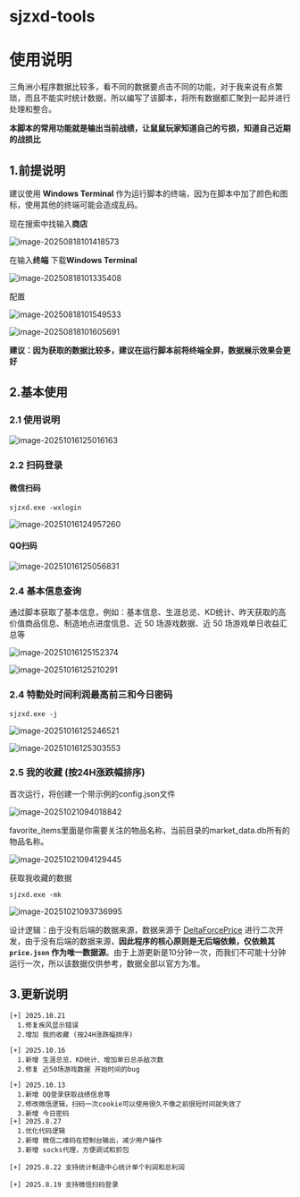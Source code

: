 # sjzxd-tools

# 使用说明

三角洲小程序数据比较多，看不同的数据要点击不同的功能，对于我来说有点繁琐，而且不能实时统计数据，所以编写了该脚本，将所有数据都汇聚到一起并进行处理和整合。

**本脚本的常用功能就是输出当前战绩，让鼠鼠玩家知道自己的亏损，知道自己近期的战损比**

## 1.前提说明

建议使用 **Windows Terminal** 作为运行脚本的终端，因为在脚本中加了颜色和图标，使用其他的终端可能会造成乱码。

现在搜索中找输入**商店**

![image-20250818101418573](images/image-20250818101418573.png)

在输入**终端**   下载**Windows Terminal** 

![image-20250818101335408](images/image-20250818101335408.png)

配置

![image-20250818101549533](images/image-20250818101549533.png)



![image-20250818101605691](images/image-20250818101605691.png)



**建议：因为获取的数据比较多，建议在运行脚本前将终端全屏，数据展示效果会更好**



## 2.基本使用

### 2.1 使用说明

![image-20251016125016163](images/image-20251016125016163.png)

### 2.2 扫码登录

#### 微信扫码

```
sjzxd.exe -wxlogin
```

![image-20251016124957260](images/image-20251016124957260.png)



#### QQ扫码

![image-20251016125056831](images/image-20251016125056831.png)

### 2.4 基本信息查询

通过脚本获取了基本信息，例如：基本信息、生涯总览、KD统计、昨天获取的高价值商品信息、制造地点进度信息、近 50 场游戏数据、近 50 场游戏单日收益汇总等

![image-20251016125152374](images/image-20251016125152374.png)

![image-20251016125210291](images/image-20251016125210291.png)



### 2.4 特勤处时间利润最高前三和今日密码

```
sjzxd.exe -j
```

![image-20251016125246521](images/image-20251016125246521.png)

![image-20251016125303553](images/image-20251016125303553.png)

### 2.5 我的收藏 (按24H涨跌幅排序)

首次运行，将创建一个带示例的config.json文件

![image-20251021094018842](images/image-20251021094018842.png)

favorite_items里面是你需要关注的物品名称，当前目录的market_data.db所有的物品名称。

![image-20251021094129445](images/image-20251021094129445.png)

获取我收藏的数据

```
sjzxd.exe -mk
```

![image-20251021093736995](images/image-20251021093736995.png)

设计逻辑：由于没有后端的数据来源，数据来源于 [DeltaForcePrice](https://github.com/orzice/DeltaForcePrice)  进行二次开发，由于没有后端的数据来源，**因此程序的核心原则是无后端依赖，仅依赖其 `price.json` 作为唯一数据源**。由于上游更新是10分钟一次，而我们不可能十分钟运行一次，所以该数据仅供参考，数据全部以官方为准。



## 3.更新说明

```
[+] 2025.10.21
  1.修复疾风显示错误
  2.增加 我的收藏 (按24H涨跌幅排序)
  
[+] 2025.10.16
  1.新增 生涯总览、KD统计、增加单日总杀敌次数
  2.修复 近50场游戏数据 开始时间的bug

[+] 2025.10.13 
  1.新增 QQ登录获取战绩信息等
  2.修改微信逻辑，扫码一次cookie可以使用很久不像之前很短时间就失效了
  3.新增 今日密码 
[+] 2025.8.27    
  1.优化代码逻辑
  2.新增 微信二维码在控制台输出，减少用户操作
  3.新增 socks代理，方便调试和抓包
  
[+] 2025.8.22 支持统计制造中心统计单个利润和总利润

[+] 2025.8.19 支持微信扫码登录
```
